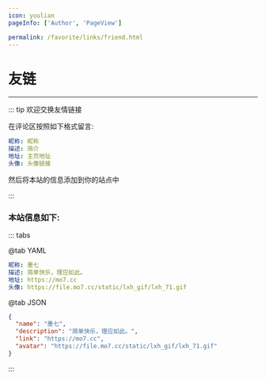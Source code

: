 ```yaml
---
icon: youlian
pageInfo: ['Author', 'PageView']

permalink: /favorite/links/friend.html
---
```


# 友链

<VPCard
  title="墨七"
  desc="简单快乐，理应如此。"
  logo="https://file.mo7.cc/static/lxh_gif/lxh_71.gif"
  link="https://mo7.cc"
/>

<VPCard
  title="Bing🐣"
  desc="鱼跃此时海 花开彼岸天。"
  logo="https://liubing.me/logo.svg"
  link="https://liubing.me"
/>

<VPCard
  title="AI悦创"
  desc="浅者见浅，深者见深——黄家宝。"
  logo="https://bornforthis.cn/aiyc.svg"
  link="https://bornforthis.cn"
/>

<VPCard
  title="叉叉白"
  desc="菜鸡程序员"
  logo="https://blog.xxwhite.com/assets/img/avatar.jpg"
  link="https://blog.xxwhite.com"
/>

<VPCard
  title="测试猿全栈知识体系"
  desc="质量是1到100的事情！"
  logo="https://testyuan1024.com/avatar.png"
  link="https://testyuan1024.com"
/>

<VPCard
  title="CoderChen"
  desc="这里是CK的小世界!"
  logo="https://imgtable.oss-cn-chengdu.aliyuncs.com/img/ECC5A66FD27C9118F1B57C4451B3B045.jpg"
  link="http://ckblogs.cn"
/>

<VPCard
  title="Salvely"
  desc="Salvely"
  logo="https://salvely.github.io/images/Salvely_hu7437392978405238918.webp"
  link="https://salvely.github.io"
/>

<VPCard
  title="JavaQuan"
  desc="一只爱折腾的攻城狮"
  logo="https://javaquan.cn/img/logo.png"
  link="https://javaquan.cn"
/>

<VPCard
  title="海若博客"
  desc="法学法律工作者"
  logo="https://hyruo.com/img/avatar_hu698e6481e382b7430117d6568731f48e_67900_300x0_resize_box_3.png"
  link="https://hyruo.com"
/>

<VPCard
  title="耳朵同"
  desc="这里是耳朵同的博客"
  logo="https://blog.erduotong.com/logo.png"
  link="https://blog.erduotong.com/"
/>

<VPCard
  title="XingJiのBlog"
  desc="迄今所有人生都大写着失败，但不妨碍我继续向前✨"
  logo="https://i.p-i.vip/47/20240920-66ed7b168c38c.jpg"
  link="https://love.xingji.fun"
/>

<VPCard
  title="叶随风"
  desc="世界和平,身体健康。"
  logo="https://cdn.jsdelivr.net/gh/20000428/PictureBed/img/huge.png"
  link="https://yesuifeng.cc"
/>

---

::: tip 欢迎交换友情链接

在评论区按照如下格式留言:

```yaml
昵称: 昵称
描述: 简介
地址: 主页地址
头像: 头像链接
```

然后将本站的信息添加到你的站点中

:::

### 本站信息如下:

::: tabs

@tab YAML

```yaml
昵称: 墨七
描述: 简单快乐，理应如此。
地址: https://mo7.cc
头像: https://file.mo7.cc/static/lxh_gif/lxh_71.gif
```

@tab JSON

```json
{
  "name": "墨七",
  "description": "简单快乐，理应如此。",
  "link": "https://mo7.cc",
  "avatar": "https://file.mo7.cc/static/lxh_gif/lxh_71.gif"
}
```

:::
